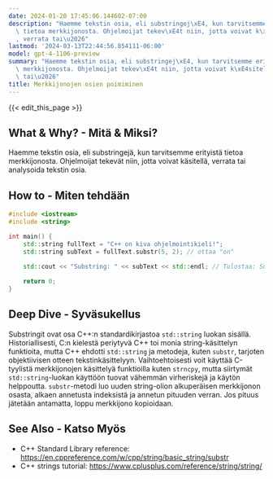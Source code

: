 ```yaml
---
date: 2024-01-20 17:45:06.144602-07:00
description: "Haemme tekstin osia, eli substringej\xE4, kun tarvitsemme erityist\xE4\
  \ tietoa merkkijonosta. Ohjelmoijat tekev\xE4t niin, jotta voivat k\xE4sitell\xE4\
  , verrata tai\u2026"
lastmod: '2024-03-13T22:44:56.854111-06:00'
model: gpt-4-1106-preview
summary: "Haemme tekstin osia, eli substringej\xE4, kun tarvitsemme erityist\xE4 tietoa\
  \ merkkijonosta. Ohjelmoijat tekev\xE4t niin, jotta voivat k\xE4sitell\xE4, verrata\
  \ tai\u2026"
title: Merkkijonojen osien poimiminen
---
```


{{< edit_this_page >}}

## What & Why? - Mitä & Miksi?
Haemme tekstin osia, eli substringejä, kun tarvitsemme erityistä tietoa merkkijonosta. Ohjelmoijat tekevät niin, jotta voivat käsitellä, verrata tai analysoida tekstin osia.

## How to - Miten tehdään
```C++
#include <iostream>
#include <string>

int main() {
    std::string fullText = "C++ on kiva ohjelmointikieli!";
    std::string subText = fullText.substr(5, 2); // ottaa "on"

    std::cout << "Substring: " << subText << std::endl; // Tulostaa: Substring: on
    
    return 0;
}
```
## Deep Dive - Syväsukellus
Substringit ovat osa C++:n standardikirjastoa `std::string` luokan sisällä. Historiallisesti, C:n kielestä periytyvä C++ toi monia string-käsittelyn funktioita, mutta C++ ehdotti `std::string` ja metodeja, kuten `substr`, tarjoten objektiivisen otteen tekstinkäsittelyyn. Vaihtoehtoisesti voit käyttää C-tyylistä merkkijonojen käsittelyä funktioilla kuten `strncpy`, mutta siirtymät `std::string`-luokan käyttöön tuovat vähemmän virheriskejä ja käytön helppoutta. `substr`-metodi luo uuden string-olion alkuperäisen merkkijonon osasta, alkaen annetusta indeksistä ja annetun pituuden verran. Jos pituus jätetään antamatta, loppu merkkijono kopioidaan.

## See Also - Katso Myös
- C++ Standard Library reference: https://en.cppreference.com/w/cpp/string/basic_string/substr
- C++ strings tutorial: https://www.cplusplus.com/reference/string/string/

